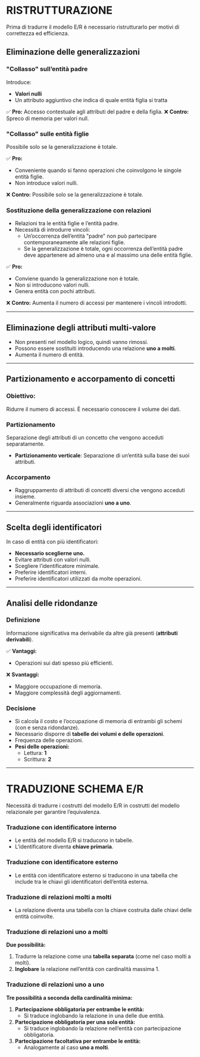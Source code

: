 # RISTRUTTURAZIONE

Prima di tradurre il modello E/R è necessario ristrutturarlo per motivi di correttezza ed efficienza.

## Eliminazione delle generalizzazioni

### "Collasso" sull’entità padre

Introduce:
- **Valori nulli**
- Un attributo aggiuntivo che indica di quale entità figlia si tratta

✅ **Pro:** Accesso contestuale agli attributi del padre e della figlia.
❌ **Contro:** Spreco di memoria per valori null.

### "Collasso" sulle entità figlie

Possibile solo se la generalizzazione è totale.

✅ **Pro:**
- Conveniente quando si fanno operazioni che coinvolgono le singole entità figlie.
- Non introduce valori nulli.

❌ **Contro:** Possibile solo se la generalizzazione è totale.

### Sostituzione della generalizzazione con relazioni

- Relazioni tra le entità figlie e l’entità padre.
- Necessità di introdurre vincoli:
  - Un’occorrenza dell’entità "padre" non può partecipare contemporaneamente alle relazioni figlie.
  - Se la generalizzazione è totale, ogni occorrenza dell’entità padre deve appartenere ad almeno una e al massimo una delle entità figlie.

✅ **Pro:**
- Conviene quando la generalizzazione non è totale.
- Non si introducono valori nulli.
- Genera entità con pochi attributi.

❌ **Contro:** Aumenta il numero di accessi per mantenere i vincoli introdotti.

---

## Eliminazione degli attributi multi-valore

- Non presenti nel modello logico, quindi vanno rimossi.
- Possono essere sostituiti introducendo una relazione **uno a molti**.
- Aumenta il numero di entità.

---

## Partizionamento e accorpamento di concetti

### Obiettivo:
Ridurre il numero di accessi. È necessario conoscere il volume dei dati.

### Partizionamento
Separazione degli attributi di un concetto che vengono acceduti separatamente.
- **Partizionamento verticale**: Separazione di un’entità sulla base dei suoi attributi.

### Accorpamento
- Raggruppamento di attributi di concetti diversi che vengono acceduti insieme.
- Generalmente riguarda associazioni **uno a uno**.

---

## Scelta degli identificatori

In caso di entità con più identificatori:
- **Necessario sceglierne uno.**
- Evitare attributi con valori nulli.
- Scegliere l’identificatore minimale.
- Preferire identificatori interni.
- Preferire identificatori utilizzati da molte operazioni.

---

## Analisi delle ridondanze

### Definizione
Informazione significativa ma derivabile da altre già presenti (**attributi derivabili**).

✅ **Vantaggi:**
- Operazioni sui dati spesso più efficienti.

❌ **Svantaggi:**
- Maggiore occupazione di memoria.
- Maggiore complessità degli aggiornamenti.

### Decisione
- Si calcola il costo e l’occupazione di memoria di entrambi gli schemi (con e senza ridondanze).
- Necessario disporre di **tabelle dei volumi e delle operazioni**.
- Frequenza delle operazioni.
- **Pesi delle operazioni:**
  - Lettura: **1**
  - Scrittura: **2**

---

# TRADUZIONE SCHEMA E/R

Necessità di tradurre i costrutti del modello E/R in costrutti del modello relazionale per garantire l’equivalenza.

### Traduzione con identificatore interno
- Le entità del modello E/R si traducono in tabelle.
- L’identificatore diventa **chiave primaria**.

### Traduzione con identificatore esterno
- Le entità con identificatore esterno si traducono in una tabella che include tra le chiavi gli identificatori dell’entità esterna.

### Traduzione di relazioni **molti a molti**
- La relazione diventa una tabella con la chiave costruita dalle chiavi delle entità coinvolte.

### Traduzione di relazioni **uno a molti**
**Due possibilità:**
1. Tradurre la relazione come una **tabella separata** (come nel caso molti a molti).
2. **Inglobare** la relazione nell’entità con cardinalità massima 1.

### Traduzione di relazioni **uno a uno**
**Tre possibilità a seconda della cardinalità minima:**
1. **Partecipazione obbligatoria per entrambe le entità:**
   - Si traduce inglobando la relazione in una delle due entità.
2. **Partecipazione obbligatoria per una sola entità:**
   - Si traduce inglobando la relazione nell’entità con partecipazione obbligatoria.
3. **Partecipazione facoltativa per entrambe le entità:**
   - Analogamente al caso **uno a molti**.
